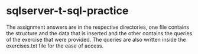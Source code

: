 # sqlserver-t-sql-practice
The assignment answers are in the respective directories, one file contains the structure and the data that is inserted and the other contains the queries of the exercise that were provided.
The queries are also written inside the exercises.txt file for the ease of access.
